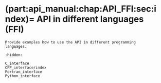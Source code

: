 (part:api_manual:chap:API_FFI:sec:index)=
API in different languages (FFI)
==========================================

```{todo}
Provide examples how to use the API in different programming languages.
```


```{toctree}
:hidden:

C_interface
CPP_interface/index
Fortran_interface
Python_interface
```

